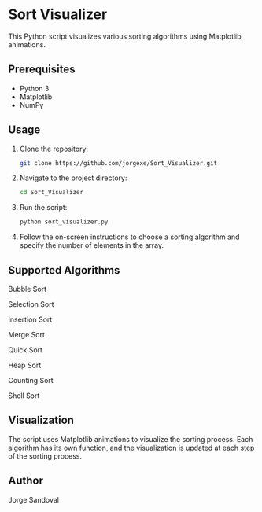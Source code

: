 # Sort Visualizer

This Python script visualizes various sorting algorithms using Matplotlib animations.

## Prerequisites

- Python 3
- Matplotlib
- NumPy

## Usage

1. Clone the repository:

   ```bash
   git clone https://github.com/jorgexe/Sort_Visualizer.git

2. Navigate to the project directory:

   ```bash
   cd Sort_Visualizer

3. Run the script:

   ```bash
   python sort_visualizer.py

4. Follow the on-screen instructions to choose a sorting algorithm and specify the number of elements in the array.

## Supported Algorithms
   
Bubble Sort

Selection Sort

Insertion Sort

Merge Sort

Quick Sort

Heap Sort

Counting Sort

Shell Sort

## Visualization

The script uses Matplotlib animations to visualize the sorting process. 
Each algorithm has its own function, and the visualization is updated at each step of the sorting process.

## Author
Jorge Sandoval


